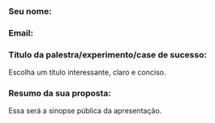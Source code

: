 ### Seu nome:

### Email:

### Título da palestra/experimento/case de sucesso:

Escolha um título interessante, claro e conciso.

### Resumo da sua proposta:

Essa será a sinopse pública da apresentação.
